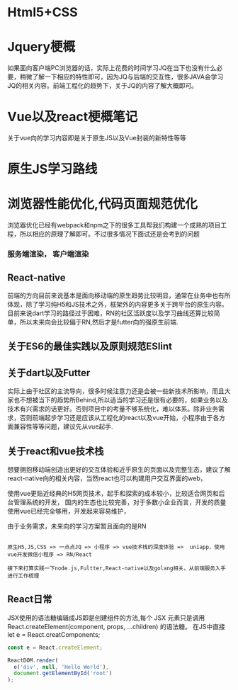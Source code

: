 ﻿# Html5+CSS


# Jquery梗概
如果面向客户端PC浏览器的话，实际上花费的时间学习JQ在当下也没有什么必要，稍微了解一下相应的特性即可，因为JQ与后端的交互性，很多JAVA会学习JQ的相关内容。前端工程化的趋势下，关于JQ的内容了解大概即可。

# Vue以及react梗概笔记
关于vue向的学习内容即是关于原生JS以及Vue封装的新特性等等

# 原生JS学习路线

# 浏览器性能优化,代码页面规范优化
浏览器优化已经有webpack和npm之下的很多工具帮我们构建一个成熟的项目工程，所以相应的原理了解即可。不过很多情况下面试还是会考到的问题


### 服务端渲染，  客户端渲染

## React-native
前端的方向目前来说基本是面向移动端的原生趋势比较明显，通常在业务中也有所体现，除了学习纯H5和JS技术之外，框架外的内容更多关于跨平台的原生内容。
目前来说dart学习的路径过于困难，RN的社区活跃度以及学习曲线还算比较简单，所以未来向会比较偏于RN,然后才是futter向的强原生前端.

## 关于ES6的最佳实践以及原则规范ESlint

## 关于dart以及Futter 

实际上由于社区的主流导向，很多时候注意力还是会被一些新技术所影响，而且大家也不想被当下的趋势所Behind,所以适当的学习还是很有必要的，如果业务以及技术有兴需求的话更好。否则项目中的考量不够系统化，难以体系。除非业务需求，否则前端起步学习还是应该从工程化的react以及vue开始，小程序由于各方面兼容性等等问题，建议先从vue起手.


## 关于react和vue技术栈
想要拥抱移动端创造出更好的交互体验和近乎原生的页面以及完整生态，建议了解react-native向的相关内容，当然react也可以构建用户交互界面的web，

使用vue更贴近经典的H5网页技术，起手和探索的成本较小，比较适合网页和后台管理系统的开发， 国内的生态也比较完善，对于多数小企业而言，开发的质量使用vue已经完全够用，开发起来容易维护，

由于业务需求，未来向的学习方案暂且面向的是RN


``` 

原生H5,JS,CSS => 一点点JQ => 小程序 => vue技术栈的深度体验 =>  uniapp，使用vue开发微信小程序 => RN/React

接下来打算实践一下node.js,Fultter,React-native以及golang相关。从前端服务入手进行工作梳理

```

## React日常

JSX使用的语法糖编辑成JS即是创建组件的方法,每个 JSX 元素只是调用 React.createElement(component, props, ...children) 的语法糖。
在JS中直接
let e = React.creatComponents;
```js
const e = React.createElement;

ReactDOM.render(
  e('div', null, 'Hello World'),
  document.getElementById('root')
);
```
